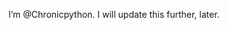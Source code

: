 I’m @Chronicpython. 
I will update this further, later.

<!---
Chronicpython/Chronicpython is a ✨ special ✨ repository because its `README.md` (this file) appears on your GitHub profile.
You can click the Preview link to take a look at your changes.
--->
